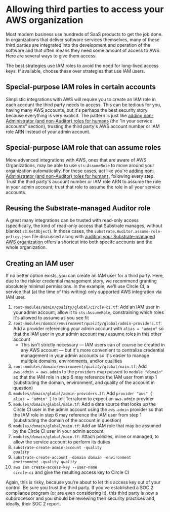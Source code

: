 # Allowing third parties to access your AWS organization

Most modern business use hundreds of SaaS products to get the job done. In organizations that deliver software services themselves, many of these third parties are integrated into the development and operation of the software and that often means they need some amount of access to AWS. Here are several ways to give them access.

The best strategies use IAM roles to avoid the need for long-lived access keys. If available, choose these over strategies that use IAM users.

## Special-purpose IAM roles in certain accounts

Simplistic integrations with AWS will require you to create an IAM role in each account the third party needs to access. This can be tedious for you, having many AWS accounts, but it's perhaps the best security story because everything is very explicit. The pattern is just like [adding non-Administrator (and non-Auditor) roles for humans](../adding-non-administrator-roles-for-humans/) (the &ldquo;in your service accounts&rdquo; section), trusting the third party's AWS account number or IAM role ARN instead of your admin account.

## Special-purpose IAM role that can assume roles

More advanced integrations with AWS, ones that are aware of AWS Organizations, may be able to use `sts:AssumeRole` to move around your organization automatically. For these cases, act like you're [adding non-Administrator (and non-Auditor) roles for humans](../adding-non-administrator-roles-for-humans/), following every step. Trust the third party's account number or IAM role ARN to assume the role in your admin account; trust that role to assume the role in all your service accounts.

## Reusing the Substrate-managed Auditor role

A great many integrations can be trusted with read-only access (specifically, the kind of read-only access that Substrate manages, without blanket `s3:GetObject`). In those cases, the `substrate.Auditor.assume-role-policy.json` file discussed along with [auditing your Substrate-managed AWS organization](../auditing/) offers a shortcut into both specifc accounts and the whole organization.

## Creating an IAM user

If no better option exists, you can create an IAM user for a third party. Here, due to the riskier credential management story, we recommend granting absolutely minimal permissions. In the example, we'll use Circle CI, a service that (at the time of this writing) only supported AWS integration via IAM user.

1. <code>root-modules/admin/<em>quality</em>/global/<em>circle-ci</em>.tf</code>: Add an IAM user in your admin account; allow it to `sts:AssumeRole`, constraining which roles it's allowed to assume as you see fit
2. <code>root-modules/<em>domain</em>/<em>environment</em>/<em>quality</em>/global/admin-providers.tf</code>: Add a provider referencing your admin account with `alias = "admin"` so that the IAM user in your admin account may assume roles in this other account
    - This isn't strictly necessary &mdash; IAM users can of course be created in any AWS account &mdash; but it's more convenient to centralize credential management in your admin accounts so it's easier to manage multiple domains, environments, and/or qualities
3. <code>root-modules/<em>domain</em>/<em>environment</em>/<em>quality</em>/global/main.tf</code>: Add `aws.admin = aws.admin` to the `providers` map passed to <code>module "<em>domain</em>"</code> so that the IAM role in step 6 may reference the IAM user from step 1 (substituting the domain, environment, and quality of the account in question)
4. <code>modules/<em>domain</em>/global/admin-providers.tf</code>: Add `provider "aws" { alias = "admin" }` to tell Terraform to expect an `aws.admin` provider
5. <code>modules/<em>domain</em>/global/main.tf</code>: Add a data source that looks up the Circle CI user in the admin account using the `aws.admin` provider so that the IAM role in step 6 may reference the IAM user from step 1 (substituting the domain of the account in question)
6. <code>modules/<em>domain</em>/global/main.tf</code>: Add an IAM role that may be assumed by the Circle CI user in your admin account
7. <code>modules/<em>domain</em>/global/main.tf</code>: Attach policies, inline or managed, to allow the service account to perform its duties
8. <code>substrate-create-admin-account -quality <em>quality</em></code>
9. <code>substrate-create-account -domain <em>domain</em> -environment <em>environment</em> -quality <em>quality</em></code>
10. <code>aws iam create-access-key --user-name <em>circle-ci</em></code> and give the resulting access key to Circle CI

Again, this is risky, because you're about to let this access key out of your control. Be sure you trust the third party. If you've established a SOC 2 compliance program (or are even considering it), this third party is now a subprocessor and you should be reviewing their security practices and, ideally, their SOC 2 report.
